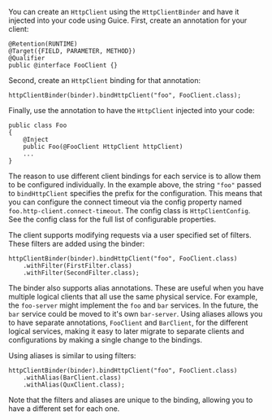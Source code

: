 You can create an `HttpClient` using the `HttpClientBinder` and have it injected into your code using Guice. First, create an annotation for your client:

    @Retention(RUNTIME)
    @Target({FIELD, PARAMETER, METHOD})
    @Qualifier
    public @interface FooClient {}

Second, create an `HttpClient` binding for that annotation:

    httpClientBinder(binder).bindHttpClient("foo", FooClient.class);

Finally, use the annotation to have the `HttpClient` injected into your code:

    public class Foo
    {
        @Inject
        public Foo(@FooClient HttpClient httpClient)
        ...
    }

The reason to use different client bindings for each service is to allow them to be configured individually.  In the example above, the string `"foo"` passed to `bindHttpClient` specifies the prefix for the configuration. This means that you can configure the connect timeout via the config property named `foo.http-client.connect-timeout`. The config class is `HttpClientConfig`. See the config class for the full list of configurable properties.

The client supports modifying requests via a user specified set of filters. These filters are added using the binder:

    httpClientBinder(binder).bindHttpClient("foo", FooClient.class)
        .withFilter(FirstFilter.class)
        .withFilter(SecondFilter.class);

The binder also supports alias annotations. These are useful when you have multiple logical clients that all use the same physical service. For example, the `foo-server` might implement the `foo` and `bar` services. In the future, the `bar` service could be moved to it's own `bar-server`. Using aliases allows you to have separate annotations, `FooClient` and `BarClient`, for the different logical services, making it easy to later migrate to separate clients and configurations by making a single change to the bindings.

Using aliases is similar to using filters:

    httpClientBinder(binder).bindHttpClient("foo", FooClient.class)
        .withAlias(BarClient.class)
        .withAlias(QuxClient.class);

Note that the filters and aliases are unique to the binding, allowing you to have a different set for each one.
